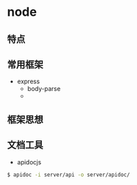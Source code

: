 # node

## 特点

## 常用框架

- express
    - body-parse
    - 

## 框架思想


## 文档工具

- apidocjs

```bash
$ apidoc -i server/api -o server/apidoc/
```

